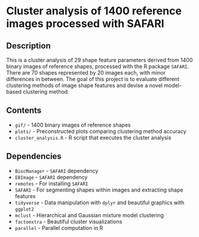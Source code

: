 # Cluster analysis of 1400 reference images processed with SAFARI

## Description
This is a cluster analysis of 29 shape feature parameters derived from 1400 binary images of reference shapes, processed with the R package `SAFARI`. There are 70 shapes represented by 20 images each, with minor differences in between. The goal of this project is to evaluate different clustering methods of image shape features and devise a novel model-based clustering method.

## Contents
* `gif/` - 1400 binary images of reference shapes
* `plots/` - Preconstructed plots comparing clustering method accuracy
* `cluster_analysis.R` - R script that executes the cluster analysis

## Dependencies
* `BiocManager` - `SAFARI` dependency
* `EBImage` - `SAFARI` dependency
* `remotes` - For installing `SAFARI`
* `SAFARI` - For segmenting shapes within images and extracting shape features
* `tidyverse` - Data manipulation with `dplyr` and beautiful graphics with `ggplot2`
* `mclust` - Hierarchical and Gaussian mixture model clustering
* `factoextra` - Beautiful cluster visualizations
* `parallel` - Parallel computation in R